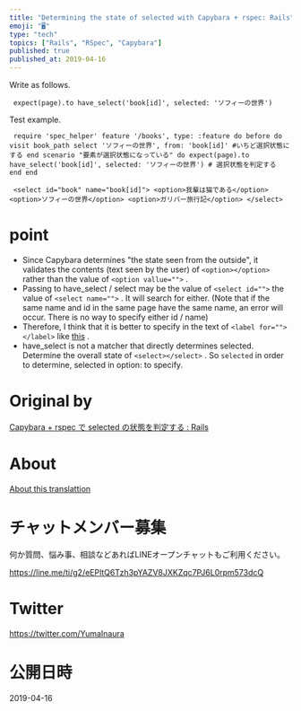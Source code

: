 ```yaml
---
title: "Determining the state of selected with Capybara + rspec: Rails"
emoji: "🖥"
type: "tech"
topics: ["Rails", "RSpec", "Capybara"]
published: true
published_at: 2019-04-16
---
```


Write as follows.

     expect(page).to have_select('book[id]', selected: 'ソフィーの世界') 

Test example.

     require 'spec_helper' feature '/books', type: :feature do before do visit book_path select 'ソフィーの世界', from: 'book[id]' #いちど選択状態にする end scenario "要素が選択状態になっている" do expect(page).to have_select('book[id]', selected: 'ソフィーの世界') # 選択状態を判定する end end 

     <select id="book" name="book[id]"> <option>我輩は猫である</option> <option>ソフィーの世界</option> <option>ガリバー旅行記</option> </select> 

# point 

- Since Capybara determines "the state seen from the outside", it validates the contents (text seen by the user) of `<option></option>` rather than the value of `<option vallue="">` . 
- Passing to have\_select / select may be the value of `<select id="">` the value of `<select name="">` . It will search for either. (Note that if the same name and id in the same page have the same name, an error will occur. There is no way to specify either id / name) 
- Therefore, I think that it is better to specify in the text of `<label for=""></label>` like [this](http://qiita.com/jnchito/items/607f956263c38a5fec24#%E3%82%BB%E3%83%AC%E3%82%AF%E3%83%88%E3%83%9C%E3%83%83%E3%82%AF%E3%82%B9%E3%81%A7%E7%89%B9%E5%AE%9A%E3%81%AE%E9%A0%85%E7%9B%AE%E3%81%8C%E9%81%B8%E6%8A%9E%E3%81%95%E3%82%8C%E3%81%A6%E3%81%84%E3%82%8B%E3%81%93%E3%81%A8%E3%82%92%E6%A4%9C%E8%A8%BC%E3%81%99%E3%82%8B) . 
- have\_select is not a matcher that directly determines selected. Determine the overall state of `<select></select>` . So `selected` in order to determine, selected in option: to specify. 


# Original by
[Capybara + rspec で selected の状態を判定する : Rails](https://qiita.com/Yinaura/items/b9fb268142f4d75f84c8)

# About

[About this translattion](https://qiita.com/YumaInaura/items/7f6fd1e9310a6816469a)








<!-- Update From Qiita API -->

# チャットメンバー募集


何か質問、悩み事、相談などあればLINEオープンチャットもご利用ください。

https://line.me/ti/g2/eEPltQ6Tzh3pYAZV8JXKZqc7PJ6L0rpm573dcQ





# Twitter


https://twitter.com/YumaInaura


<!-- Update From Qiita API -->



# 公開日時

2019-04-16
